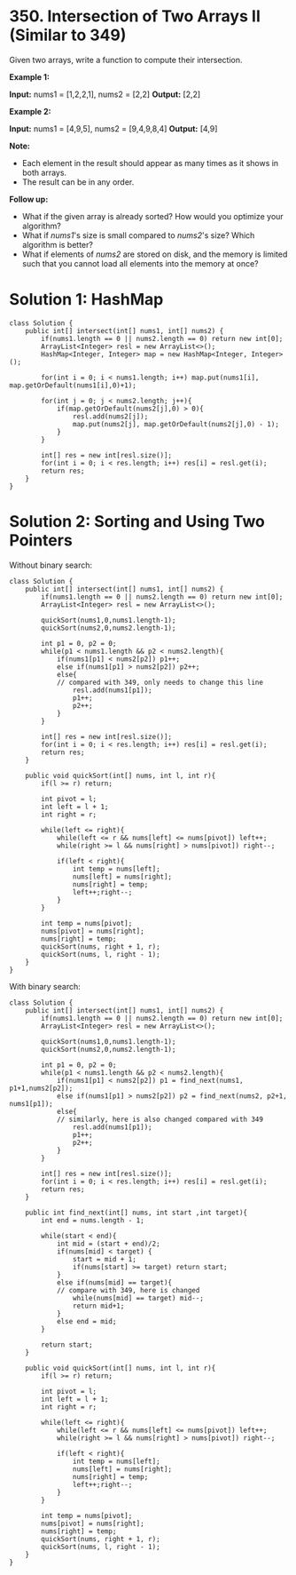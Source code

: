 # 350. Intersection of Two Arrays II (Similar to 349)
Given two arrays, write a function to compute their intersection.

**Example 1:**

**Input:** nums1 = [1,2,2,1], nums2 = [2,2]
**Output:** [2,2]

**Example 2:**

**Input:** nums1 = [4,9,5], nums2 = [9,4,9,8,4]
**Output:** [4,9]

**Note:**

-   Each element in the result should appear as many times as it shows in both arrays.
-   The result can be in any order.

**Follow up:**

-   What if the given array is already sorted? How would you optimize your algorithm?
-   What if  _nums1_'s size is small compared to  _nums2_'s size? Which algorithm is better?
-   What if elements of  _nums2_  are stored on disk, and the memory is limited such that you cannot load all elements into the memory at once?

# Solution 1: HashMap
```
class Solution {
    public int[] intersect(int[] nums1, int[] nums2) {
        if(nums1.length == 0 || nums2.length == 0) return new int[0];
        ArrayList<Integer> resl = new ArrayList<>();
        HashMap<Integer, Integer> map = new HashMap<Integer, Integer>();
        
        for(int i = 0; i < nums1.length; i++) map.put(nums1[i], map.getOrDefault(nums1[i],0)+1);
        
        for(int j = 0; j < nums2.length; j++){
            if(map.getOrDefault(nums2[j],0) > 0){
                resl.add(nums2[j]);
                map.put(nums2[j], map.getOrDefault(nums2[j],0) - 1);
            }
        }
        
        int[] res = new int[resl.size()];
        for(int i = 0; i < res.length; i++) res[i] = resl.get(i);
        return res;
    }
}
```

# Solution 2: Sorting and Using Two Pointers
Without binary search:
```
class Solution {
    public int[] intersect(int[] nums1, int[] nums2) {
        if(nums1.length == 0 || nums2.length == 0) return new int[0];
        ArrayList<Integer> resl = new ArrayList<>();
            
        quickSort(nums1,0,nums1.length-1);
        quickSort(nums2,0,nums2.length-1);
        
        int p1 = 0, p2 = 0;
        while(p1 < nums1.length && p2 < nums2.length){
            if(nums1[p1] < nums2[p2]) p1++;
            else if(nums1[p1] > nums2[p2]) p2++;
            else{
            // compared with 349, only needs to change this line
                resl.add(nums1[p1]);
                p1++;
                p2++;
            }
        }
        
        int[] res = new int[resl.size()];
        for(int i = 0; i < res.length; i++) res[i] = resl.get(i);
        return res;
    }
    
    public void quickSort(int[] nums, int l, int r){
        if(l >= r) return;
        
        int pivot = l;
        int left = l + 1;
        int right = r;
        
        while(left <= right){
            while(left <= r && nums[left] <= nums[pivot]) left++;
            while(right >= l && nums[right] > nums[pivot]) right--;
            
            if(left < right){
                int temp = nums[left];
                nums[left] = nums[right];
                nums[right] = temp;
                left++;right--;
            }   
        }

        int temp = nums[pivot];
        nums[pivot] = nums[right];
        nums[right] = temp;
        quickSort(nums, right + 1, r);
        quickSort(nums, l, right - 1);
    }
}
```

With binary search:
```
class Solution {
    public int[] intersect(int[] nums1, int[] nums2) {
        if(nums1.length == 0 || nums2.length == 0) return new int[0];
        ArrayList<Integer> resl = new ArrayList<>();
            
        quickSort(nums1,0,nums1.length-1);
        quickSort(nums2,0,nums2.length-1);
              
        int p1 = 0, p2 = 0;
        while(p1 < nums1.length && p2 < nums2.length){
            if(nums1[p1] < nums2[p2]) p1 = find_next(nums1, p1+1,nums2[p2]);
            else if(nums1[p1] > nums2[p2]) p2 = find_next(nums2, p2+1, nums1[p1]);
            else{
            // similarly, here is also changed compared with 349
                resl.add(nums1[p1]);
                p1++;
                p2++;
            }
        }
        
        int[] res = new int[resl.size()];
        for(int i = 0; i < res.length; i++) res[i] = resl.get(i);
        return res;
    }
    
    public int find_next(int[] nums, int start ,int target){
        int end = nums.length - 1;

        while(start < end){
            int mid = (start + end)/2;
            if(nums[mid] < target) {
                start = mid + 1;
                if(nums[start] >= target) return start;
            }
            else if(nums[mid] == target){
            // compare with 349, here is changed
                while(nums[mid] == target) mid--;
                return mid+1;
            } 
            else end = mid;
        }
        
        return start;
    }
    
    public void quickSort(int[] nums, int l, int r){
        if(l >= r) return;
        
        int pivot = l;
        int left = l + 1;
        int right = r;
        
        while(left <= right){
            while(left <= r && nums[left] <= nums[pivot]) left++;
            while(right >= l && nums[right] > nums[pivot]) right--;
            
            if(left < right){
                int temp = nums[left];
                nums[left] = nums[right];
                nums[right] = temp;
                left++;right--;
            }   
        }
       
        int temp = nums[pivot];
        nums[pivot] = nums[right];
        nums[right] = temp;
        quickSort(nums, right + 1, r);
        quickSort(nums, l, right - 1);   
    }
}
```